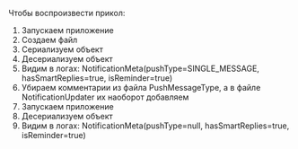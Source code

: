 Чтобы воспроизвести прикол:
1. Запускаем приложение
2. Создаем файл
3. Сериализуем объект
4. Десериализуем объект
5. Видим в логах: NotificationMeta(pushType=SINGLE_MESSAGE, hasSmartReplies=true, isReminder=true)
6. Убираем комментарии из файла PushMessageType, а в файле NotificationUpdater их наоборот добавляем
7. Запускаем приложение
8. Десериализуем объект
9. Видим в логах: NotificationMeta(pushType=null, hasSmartReplies=true, isReminder=true)
